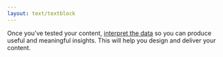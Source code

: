 ```yaml
---
layout: text/textblock
---
```

Once you’ve tested your content, [interpret the data](/user-research/analysing-user-research/) so you can produce useful and meaningful insights. This will help you design and deliver your content.
